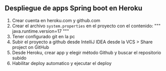 ## Despliegue de apps Spring boot en Heroku

1. Crear cuenta en heroku.com y github.com
2. Crear el archivo `system.properties` en el proyecto con el contenido:
"""
java.runtime.version=17
"""
3. Tener configurado git en la pc
4. Subir el proyecto a github desde IntelliJ IDEA desde la VCS > Share project on GitHub
5. Desde Heroku, crear app y elegir método Github y buscar el repositorio subido
6. Habilitar deploy automatico y ejecutar el deploy
